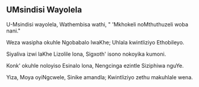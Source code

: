 ## UMsindisi Wayolela

U-Msindisi wayolela, Wathembisa wathi,
" 'Mkhokeli noMthuthuzeli woba nani."

Weza wasipha okuhle Ngobabalo lwaKhe;
Uhlala kwintliziyo Ethobileyo.

Siyaliva izwi laKhe Lizolile lona,
Sigxoth' isono nokoyika kumoni.

Konk' okuhle noloyiso Esinalo lona,
Nengcinga ezintle Siziphiwa nguYe.

Yiza, Moya oyiNgcwele, Sinike amandla;
Kwintliziyo zethu makuhlale wena.

